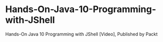 # Hands-On-Java-10-Programming-with-JShell
Hands-On Java 10 Programming with JShell [Video], Published by Packt
